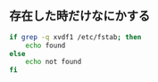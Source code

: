## 存在した時だけなにかする

~~~bash
if grep -q xvdf1 /etc/fstab; then
    echo found
else
    echo not found
fi
~~~
